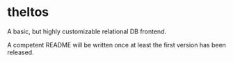 # theltos
A basic, but highly customizable relational DB frontend.

A competent README will be written once at least the first version has been released.
